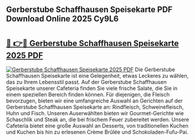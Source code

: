 ## Gerberstube Schaffhausen Speisekarte PDF Download Online 2025 Cy9L6

# <h2><a href="http://gcbat1.nevu.top/?p=Gerberstube+Schaffhausen+Speisekarte">🔗 👉🔴 Gerberstube Schaffhausen Speisekarte 2025 PDF</a></h2>

[![Gerberstube Schaffhausen Speisekarte 2025 PDF](https://i.imgur.com/dBaPXMq.png)](http://gcbat1.nevu.top/?p=Gerberstube+Schaffhausen+Speisekarte)
Die Gerberstube Schaffhausen Speisekarte ist eine Gelegenheit, etwas Leckeres zu wählen, das zu Ihrem Lebensstil passt. Auf der Gerberstube Schaffhausen Speisekarte unserer Cafeteria finden Sie viele frische Salate, die Sie in einem speziellen Bereich finden können. Für diejenigen, die Fleisch bevorzugen, bieten wir eine umfangreiche Auswahl an Gerichten auf der Gerberstube Schaffhausen Speisekarte an: Rindfleisch, Schweinefleisch, Huhn und Fisch. Unseren Auserwählten bieten wir Gourmet-Gerichte wie Schaschlik und Steak an, die bei frischem Feuer zubereitet werden. Unsere Cafeteria bietet eine große Auswahl an Desserts, von traditionellen Kuchen und Kuchen bis hin zu erlesenen Crème Brûlée und Schokoladen-Fufu-Pai.
